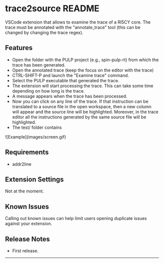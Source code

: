 # trace2source README

VSCode extension that allows to examine the trace of a RI5CY core. The trace must be annotated with the "annotate_trace" tool (this
can be changed by changing the trace regex). 


## Features

 - Open the folder with the PULP project (e.g., spin-pulp-rt) from which the trace has been generated.
 - Open the annotated trace (keep the focus on the editor with the trace)
 - CTRL-SHIFT-P and launch the "Examine trace" command. 
 - Select the PULP executable that generated the trace. 
 - The extension will start processing the trace. This can take some time depending on how long is the trace.
 - A message appears when the trace has been processed.
 - Now you can click on any line of the trace. If that instruction can be translated to a source file
   in the open workspace, then a new column will appear and the source line will be highlighted. Moreover,
   in the trace editor all the instructions generated by the same source file will be highlighted. 
 - The test/ folder contains


\!\[Example\]\(images/screen.gif\)

## Requirements

 - addr2line 

## Extension Settings

Not at the moment.

## Known Issues

Calling out known issues can help limit users opening duplicate issues against your extension.

## Release Notes

 - First release.

-----------------------------------------------------------------------------------------------------------

